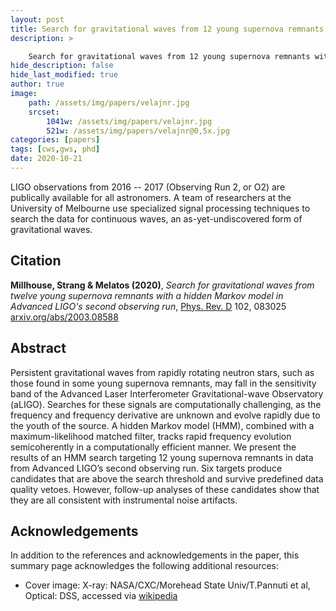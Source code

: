 ```yaml
---
layout: post
title: Search for gravitational waves from 12 young supernova remnants with a hidden Markov model in Advanced LIGO's second observing run
description: >

    Search for gravitational waves from 12 young supernova remnants with a hidden Markov model in Advanced LIGO's second observing run
hide_description: false
hide_last_modified: true
author: true
image: 
    path: /assets/img/papers/velajnr.jpg
    srcset:
        1041w: /assets/img/papers/velajnr.jpg
        521w: /assets/img/papers/velajnr@0,5x.jpg 
categories: [papers]
tags: [cws,gws, phd] 
date: 2020-10-21
---
```


LIGO observations from 2016 -- 2017 (Observing Run 2, or O2) are publically available for all astronomers. A team of researchers at the University of Melbourne use specialized signal processing techniques to search the data for continuous waves, an as-yet-undiscovered form of gravitational waves.

## Citation

**Millhouse, Strang & Melatos (2020)**, *Search for gravitational waves from twelve young supernova remnants with a hidden Markov model in Advanced LIGO's second observing run*, [Phys. Rev. D](https://journals.aps.org/prd/abstract/10.1103/PhysRevD.102.083025) 102, 083025 [arxiv.org/abs/2003.08588](https://arxiv.org/abs/2003.08588) 

## Abstract
Persistent gravitational waves from rapidly rotating neutron stars, such as those found in some young supernova remnants, may fall in the sensitivity band of the Advanced Laser Interferometer Gravitational-wave Observatory (aLIGO). Searches for these signals are computationally challenging, as the frequency and frequency derivative are unknown and evolve rapidly due to the youth of the source. A hidden Markov model (HMM), combined with a maximum-likelihood matched filter, tracks rapid frequency evolution semicoherently in a computationally efficient manner. We present the results of an HMM search targeting 12 young supernova remnants in data from Advanced LIGO’s second observing run. Six targets produce candidates that are above the search threshold and survive predefined data quality vetoes. However, follow-up analyses of these candidates show that they are all consistent with instrumental noise artifacts.

<!-- ## Overview -->

## Acknowledgements

In addition to the references and acknowledgements in the paper, this summary page acknowledges the following additional resources:

* Cover image: X-ray: NASA/CXC/Morehead State Univ/T.Pannuti et al, Optical: DSS, accessed via [wikipedia](https://en.wikipedia.org/wiki/File:Supernova_Remnant_G266.2-1.2.jpg)
